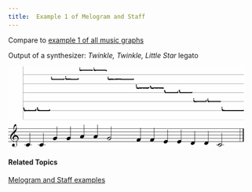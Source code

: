 ```yaml
---
title:  Example 1 of Melogram and Staff
---
```


Compare to [example 1 of all music graphs](example1-all)

Output of a synthesizer: *Twinkle, Twinkle, Little Star* legato

![](../../../../../images/018.png)


#### **Related Topics**
[Melogram and Staff examples](melogram-staff-examples)
